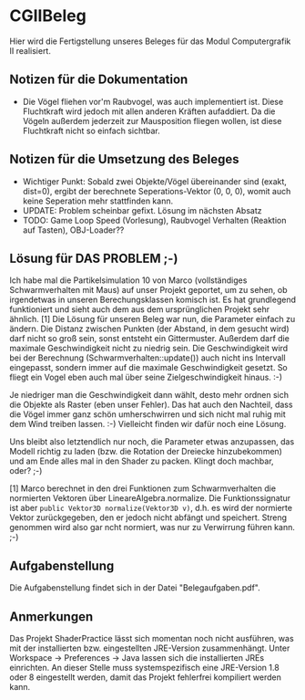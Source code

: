 # CGIIBeleg
Hier wird die Fertigstellung unseres Beleges für das Modul Computergrafik II realisiert.

## Notizen für die Dokumentation
* Die Vögel fliehen vor'm Raubvogel, was auch implementiert ist. Diese Fluchtkraft wird jedoch mit allen anderen Kräften aufaddiert. Da die Vögeln außerdem jederzeit zur Mausposition fliegen wollen, ist diese Fluchtkraft nicht so einfach sichtbar.

## Notizen für die Umsetzung des Beleges
* Wichtiger Punkt: Sobald zwei Objekte/Vögel übereinander sind (exakt, dist=0), ergibt der berechnete Seperations-Vektor (0, 0, 0), womit auch keine Seperation mehr stattfinden kann.
* UPDATE: Problem scheinbar gefixt. Lösung im nächsten Absatz
* TODO: Game Loop Speed (Vorlesung), Raubvogel Verhalten (Reaktion auf Tasten), OBJ-Loader??

## Lösung für DAS PROBLEM ;-)

Ich habe mal die Partikelsimulation 10 von Marco (vollständiges Schwarmverhalten mit Maus) auf unser Projekt geportet, um zu sehen, ob irgendetwas in unseren Berechungsklassen komisch ist. Es hat grundlegend funktioniert und sieht auch dem aus dem ursprünglichen Projekt sehr ähnlich. [1] Die Lösung für unseren Beleg war nun, die Parameter einfach zu ändern. Die Distanz zwischen Punkten (der Abstand, in dem gesucht wird) darf nicht so groß sein, sonst entsteht ein Gittermuster. Außerdem darf die maximale Geschwindigkeit nicht zu niedrig sein. Die Geschwindigkeit wird bei der Berechnung (Schwarmverhalten::update()) auch nicht ins Intervall eingepasst, sondern immer auf die maximale Geschwindigkeit gesetzt. So fliegt ein Vogel eben auch mal über seine Zielgeschwindigkeit hinaus. :-)

Je niedriger man die Geschwindigkeit dann wählt, desto mehr ordnen sich die Objekte als Raster (eben unser Fehler). Das hat auch den Nachteil, dass die Vögel immer ganz schön umherschwirren und sich nicht mal ruhig mit dem Wind treiben lassen. :-) Vielleicht finden wir dafür noch eine Lösung.

Uns bleibt also letztendlich nur noch, die Parameter etwas anzupassen, das Modell richtig zu laden (bzw. die Rotation der Dreiecke hinzubekommen) und am Ende alles mal in den Shader zu packen. Klingt doch machbar, oder? ;-)

[1] Marco berechnet in den drei Funktionen zum Schwarmverhalten die normierten Vektoren über LineareAlgebra.normalize. Die Funktionssignatur ist aber `public Vektor3D normalize(Vektor3D v)`, d.h. es wird der normierte Vektor zurückgegeben, den er jedoch nicht abfängt und speichert. Streng genommen wird also gar ncht normiert, was nur zu Verwirrung führen kann. ;-)

## Aufgabenstellung

Die Aufgabenstellung findet sich in der Datei "Belegaufgaben.pdf".

## Anmerkungen

Das Projekt ShaderPractice lässt sich momentan noch nicht ausführen, was mit der installierten bzw. eingestellten JRE-Version zusammenhängt. Unter Workspace -> Preferences -> Java lassen sich die installierten JREs einrichten. An dieser Stelle muss systemspezifisch eine JRE-Version 1.8 oder 8 eingestellt werden, damit das Projekt fehlerfrei kompiliert werden kann.
